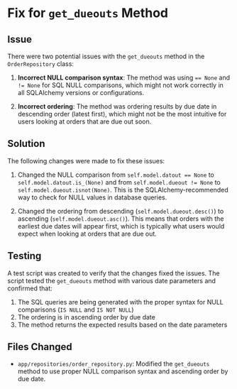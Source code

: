 # Fix for `get_dueouts` Method

## Issue
There were two potential issues with the `get_dueouts` method in the `OrderRepository` class:

1. **Incorrect NULL comparison syntax**: The method was using `== None` and `!= None` for SQL NULL comparisons, which might not work correctly in all SQLAlchemy versions or configurations.

2. **Incorrect ordering**: The method was ordering results by due date in descending order (latest first), which might not be the most intuitive for users looking at orders that are due out soon.

## Solution
The following changes were made to fix these issues:

1. Changed the NULL comparison from `self.model.datout == None` to `self.model.datout.is_(None)` and from `self.model.dueout != None` to `self.model.dueout.isnot(None)`. This is the SQLAlchemy-recommended way to check for NULL values in database queries.

2. Changed the ordering from descending (`self.model.dueout.desc()`) to ascending (`self.model.dueout.asc()`). This means that orders with the earliest due dates will appear first, which is typically what users would expect when looking at orders that are due out.

## Testing
A test script was created to verify that the changes fixed the issues. The script tested the `get_dueouts` method with various date parameters and confirmed that:

1. The SQL queries are being generated with the proper syntax for NULL comparisons (`IS NULL` and `IS NOT NULL`)
2. The ordering is in ascending order by due date
3. The method returns the expected results based on the date parameters

## Files Changed
- `app/repositories/order_repository.py`: Modified the `get_dueouts` method to use proper NULL comparison syntax and ascending order by due date.